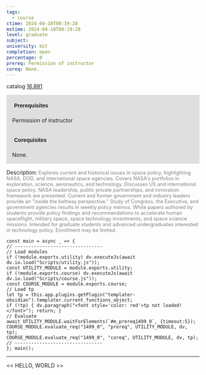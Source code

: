 ```yaml
---
tags:
  - course
ctime: 2024-04-18T00:19:28
mstime: 2024-04-18T00:19:28
level: graduate
subject: 
university: mit
completion: open
percentage: 0
prereq: Permission of instructor
coreq: None.
---
```


catalog [16.891](http://student.mit.edu/catalog/m16b.html#16.891)

<span style="display: block; padding: 15px; background-color: rgb(100, 100, 100, 0.2);"><font id="m_prereq1499_0" style="display: block; font-family: Arial, sans-serif; font-weight: bold; padding: 5px">Prerequisites</font><br><span id="prereq1499_0">Permission of instructor</span></span>
<span style="display: block; padding: 15px; background-color: rgb(100, 100, 100, 0.2);"><font id="m_coreq1499_0" style="display: block; font-family: Arial, sans-serif; font-weight: bold; padding: 5px">Corequisites</font><br><span id="coreq1499_0">None.</span></span>

<font style="">Description:</font>
<font style="color: grey; font-size: 0.8rem;">Explores current and historical issues in space policy, highlighting NASA, DOD, and international space agencies. Covers NASA's portfolios in exploration, science, aeronautics, and technology. Discusses US and international space policy. NASA leadership, public private partnerships, and innovation framework are presented. Current and former government and industry leaders provide an "inside the beltway perspective." Study of Congress, the Executive, and government agencies results in weekly policy memos. White papers authored by students provide policy findings and recommendations to accelerate human spaceflight, military space, space technology investments, and space science missions. Intended for graduate students and advanced undergraduates interested in technology policy. Enrollment may be limited.</font>

```dataviewjs
const main = async _ => {
// --------------------------------
// Load modules
if (!module.exports.utility) dv.executeJs(await dv.io.load("Scripts/utility.js"));
const UTILITY_MODULE = module.exports.utility;
if (!module.exports.course) dv.executeJs(await dv.io.load("Scripts/course.js"));
const COURSE_MODULE = module.exports.course;
// Load tp
let tp = this.app.plugins.getPlugin("templater-obsidian").templater.current_functions_object;
if (!tp) { dv.paragraph("<font style='color: red'>tp not loaded!</font>"); return; }
// Evaluate
await UTILITY_MODULE.waitForElements(`#m_prereq1499_0`, {timeout:5});
COURSE_MODULE.evaluate_req("1499_0", "prereq", UTILITY_MODULE, dv, tp);
COURSE_MODULE.evaluate_req("1499_0", "coreq", UTILITY_MODULE, dv, tp);
// --------------------------------
}; main();
```

---

<< HELLO, WORLD >>
